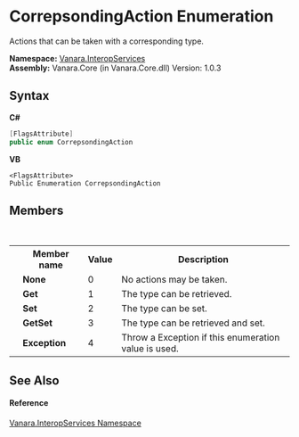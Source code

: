 # CorrepsondingAction Enumeration
 

Actions that can be taken with a corresponding type.

**Namespace:**&nbsp;<a href="46913109-b3e0-3b59-6f7f-071f8aa90bf0">Vanara.InteropServices</a><br />**Assembly:**&nbsp;Vanara.Core (in Vanara.Core.dll) Version: 1.0.3

## Syntax

**C#**<br />
``` C#
[FlagsAttribute]
public enum CorrepsondingAction
```

**VB**<br />
``` VB
<FlagsAttribute>
Public Enumeration CorrepsondingAction
```


## Members
&nbsp;<table><tr><th></th><th>Member name</th><th>Value</th><th>Description</th></tr><tr><td /><td target="F:Vanara.InteropServices.CorrepsondingAction.None">**None**</td><td>0</td><td>No actions may be taken.</td></tr><tr><td /><td target="F:Vanara.InteropServices.CorrepsondingAction.Get">**Get**</td><td>1</td><td>The type can be retrieved.</td></tr><tr><td /><td target="F:Vanara.InteropServices.CorrepsondingAction.Set">**Set**</td><td>2</td><td>The type can be set.</td></tr><tr><td /><td target="F:Vanara.InteropServices.CorrepsondingAction.GetSet">**GetSet**</td><td>3</td><td>The type can be retrieved and set.</td></tr><tr><td /><td target="F:Vanara.InteropServices.CorrepsondingAction.Exception">**Exception**</td><td>4</td><td>Throw a Exception if this enumeration value is used.</td></tr></table>

## See Also


#### Reference
<a href="46913109-b3e0-3b59-6f7f-071f8aa90bf0">Vanara.InteropServices Namespace</a><br />